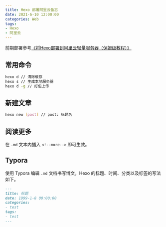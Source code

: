 ```yaml
---
title: Hexo 部署阿里云备忘
date: 2021-6-10 12:00:00
categories: Web
tags:
- Hexo
- 阿里云
---
```


前期部署参考[《将Hexo部署到阿里云轻量服务器（保姆级教程）》](https://hjxlog.com/posts/20191130a1.html#6-%E6%9C%8D%E5%8A%A1%E5%99%A8%E9%83%A8%E7%BD%B2)

## 常用命令

```bash
hexo d // 清除缓存
hexo s // 生成本地服务器
hexo d -g // 打包上传 
```

## 新建文章

```bash
hexo new [post] // post: 标题名
```

## 阅读更多

在 `.md` 文本内插入 `<!--more-->` 即可生效。

## Typora

使用 Typora 编辑 `.md` 文档书写博文，Hexo 的标题、时间、分类以及标签的写法如下。

```markdown
---
title: 标题
date: 1999-1-8 00:00:00
categories:
- test
tags:
- test
---
```
